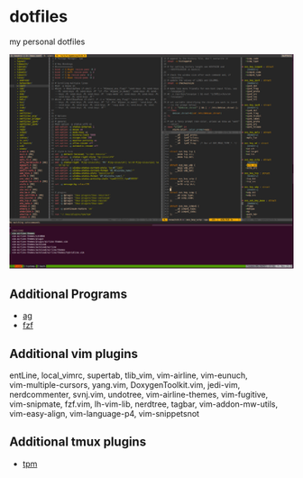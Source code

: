 # dotfiles
my personal dotfiles

![screenshot](https://raw.githubusercontent.com/HolyShitMan/dotfiles/master/images/todfiles-example.png)

## Additional Programs

* [ag](https://github.com/ggreer/the_silver_searcher) 
* [fzf](https://github.com/junegunn/fzf)

## Additional vim plugins

entLine, local_vimrc, supertab, tlib_vim, vim-airline, vim-eunuch,                                                      
vim-multiple-cursors, yang.vim, DoxygenToolkit.vim, jedi-vim,                                                           
nerdcommenter, svnj.vim, undotree, vim-airline-themes, vim-fugitive,                                                    
vim-snipmate, fzf.vim, lh-vim-lib, nerdtree, tagbar, vim-addon-mw-utils,                                                
vim-easy-align, vim-language-p4, vim-snippetsnot

## Additional tmux plugins

* [tpm](https://github.com/tmux-plugins/tpm) 
